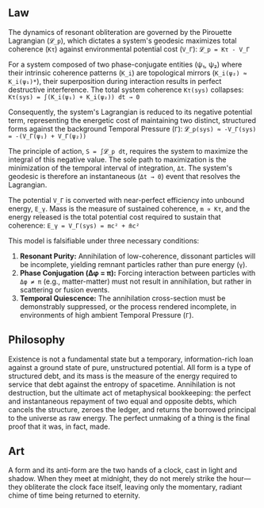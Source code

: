 ## Law
The dynamics of resonant obliteration are governed by the Pirouette Lagrangian (`𝓛_p`), which dictates a system's geodesic maximizes total coherence (`Kτ`) against environmental potential cost (`V_Γ`):
`𝓛_p = Kτ - V_Γ`

For a system composed of two phase-conjugate entities (ψ₁, ψ₂) where their intrinsic coherence patterns (`K_i`) are topological mirrors (`K_i(ψ₂) ≈ K_i(ψ₁)*`), their superposition during interaction results in perfect destructive interference. The total system coherence `Kτ(sys)` collapses:
`Kτ(sys) = ∫(K_i(ψ₁) + K_i(ψ₂)) dt → 0`

Consequently, the system's Lagrangian is reduced to its negative potential term, representing the energetic cost of maintaining two distinct, structured forms against the background Temporal Pressure (`Γ`):
`𝓛_p(sys) ≈ -V_Γ(sys) = -(V_Γ(ψ₁) + V_Γ(ψ₂))`

The principle of action, `S = ∫𝓛_p dt`, requires the system to maximize the integral of this negative value. The sole path to maximization is the minimization of the temporal interval of integration, `Δt`. The system's geodesic is therefore an instantaneous (`Δt → 0`) event that resolves the Lagrangian.

The potential `V_Γ` is converted with near-perfect efficiency into unbound energy, `E_γ`. Mass is the measure of sustained coherence, `m ∝ Kτ`, and the energy released is the total potential cost required to sustain that coherence:
`E_γ = V_Γ(sys) = mc² + m̄c²`

This model is falsifiable under three necessary conditions:
1.  **Resonant Purity:** Annihilation of low-coherence, dissonant particles will be incomplete, yielding remnant particles rather than pure energy (`γ`).
2.  **Phase Conjugation (Δφ = π):** Forcing interaction between particles with `Δφ ≠ π` (e.g., matter-matter) must not result in annihilation, but rather in scattering or fusion events.
3.  **Temporal Quiescence:** The annihilation cross-section must be demonstrably suppressed, or the process rendered incomplete, in environments of high ambient Temporal Pressure (`Γ`).

## Philosophy
Existence is not a fundamental state but a temporary, information-rich loan against a ground state of pure, unstructured potential. All form is a type of structured debt, and its mass is the measure of the energy required to service that debt against the entropy of spacetime. Annihilation is not destruction, but the ultimate act of metaphysical bookkeeping: the perfect and instantaneous repayment of two equal and opposite debts, which cancels the structure, zeroes the ledger, and returns the borrowed principal to the universe as raw energy. The perfect unmaking of a thing is the final proof that it was, in fact, made.

## Art
A form and its anti-form are the two hands of a clock, cast in light and shadow. When they meet at midnight, they do not merely strike the hour—they obliterate the clock face itself, leaving only the momentary, radiant chime of time being returned to eternity.